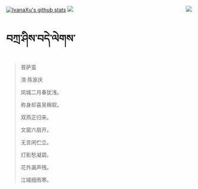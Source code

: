 [![IvanaXu's github stats](https://github-readme-stats.vercel.app/api?username=IvanaXu&show_icons=true&theme=vue-dark)](https://github.com/anuraghazra/github-readme-stats)
<img align="right" src="https://github-readme-stats.vercel.app/api/top-langs/?username=IvanaXu&langs_count=7&theme=graywhite" />
<img src="https://github-readme-stats.vercel.app/api/wakatime?username=IvanaXu&layout=compact&langs_count=6&theme=vue-dark&&custom_title=Programming Times(Jul 29 2021-)" />
# བཀྲ་ཤིས་བདེ་ལེགས་
> 菩萨蛮
>
> 清·陈家庆
>
> 凤城二月春犹浅。
> 
> 称身却喜吴棉软。
> 
> 双燕正归来。
> 
> 文窗六扇开。
> 
> 无言闲伫立。
> 
> 灯影愁凝碧。
> 
> 花外漏声残。
> 
> 江城细雨寒。